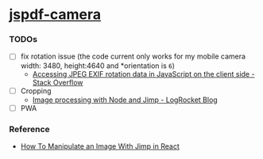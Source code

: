 [jspdf-camera](https://dirkarnez.github.io/jspdf-camera)
========================================================
### TODOs
- [ ] fix rotation issue (the code current only works for my mobile camera width: 3480, height:4640 and *orientation is `6`)
  - [Accessing JPEG EXIF rotation data in JavaScript on the client side - Stack Overflow](https://stackoverflow.com/questions/7584794/accessing-jpeg-exif-rotation-data-in-javascript-on-the-client-side)
- [ ] Cropping
  - [Image processing with Node and Jimp - LogRocket Blog](https://blog.logrocket.com/image-processing-with-node-and-jimp/)
- [ ] PWA

### Reference
- [How To Manipulate an Image With Jimp in React](https://img.ly/blog/how-to-manipulate-an-image-with-jimp-in-react)
